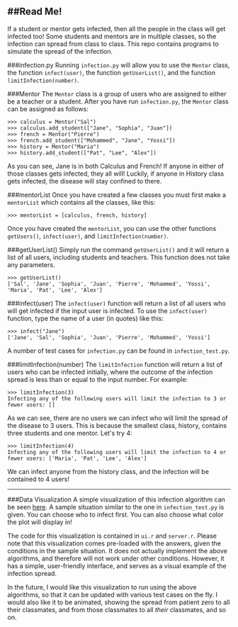 ##Read Me!
--------------------------------
If a student or mentor gets infected, then all the people in the class will get infected too! Some students and mentors are in multiple classes, so the infection can spread from class to class. This repo contains programs to simulate the spread of the infection.

###infection.py
Running `infection.py` will allow you to use the `Mentor` class, the function `infect(user)`, the function `getUserList()`, and the function `limitInfection(number)`.

###Mentor
The `Mentor` class is a group of users who are assigned to either be a teacher or a student. After you have run `infection.py`, the `Mentor` class can be assigned as follows:

```
>>> calculus = Mentor("Sal")
>>> calculus.add_student(["Jane", "Sophia", "Juan"])
>>> french = Mentor("Pierre")
>>> french.add_student(["Mohammed", "Jane", "Yossi"])
>>> history = Mentor("Maria")
>>> history.add_student(["Pat", "Lee", "Alex"])
```    
As you can see, Jane is in both Calculus and French! If anyone in either of those classes gets infected, they all will! Luckily, if anyone in History class gets infected, the disease will stay confined to there.

###mentorList
Once you have created a few classes you must first make a `mentorList` which contains all the classes, like this:

```
>>> mentorList = [calculus, french, history]
```
Once you have created the `mentorList`, you can use the other functions `getUsers()`, `infect(user)`, and `limitInfection(number)`.

###getUserList()
Simply run the command `getUserList()` and it will return a list of all users, including students and teachers. This function does not take any parameters.
```
>>> getUserList()
['Sal', 'Jane', 'Sophia', 'Juan', 'Pierre', 'Mohammed', 'Yossi', 'Maria', 'Pat', 'Lee', 'Alex']
```

###infect(user)
The `infect(user)` function will return a list of all users who will get infected if the input user is infected. To use the `infect(user)` function, type the name of a user (in quotes) like this:

```
>>> infect("Jane")
['Jane', 'Sal', 'Sophia', 'Juan', 'Pierre', 'Mohammed', 'Yossi']
```

A number of test cases for `infection.py` can be found in `infection_test.py`.

###limitInfection(number)
The `limitInfection` function will return a list of users who can be infected initially, where the outcome of the infection spread is less than or equal to the input number. For example:
```
>>> limitInfection(3)
Infecting any of the following users will limit the infection to 3 or fewer users: []
```
As we can see, there are no users we can infect who will limit the spread of the disease to 3 users. This is because the smallest class, history, contains three students and one mentor. Let's try 4:
```
>>> limitInfection(4)
Infecting any of the following users will limit the infection to 4 or fewer users: ['Maria', 'Pat', 'Lee', 'Alex']
```
We can infect anyone from the history class, and the infection will be contained to 4 users!


-----------------------------
###Data Visualization
A simple visualization of this infection algorithm can be seen [here](https://wugology.shinyapps.io/Infection/). A sample situation similar to the one in `infection_test.py` is given. You can choose who to infect first. You can also choose what color the plot will display in!

The code for this visualization is contained in `ui.r` and `server.r`. Please note that this visualization comes pre-loaded with the answers, given the conditions in the sample situation. It does not actually implement the above algorithms, and therefore will not work under other conditions. However, it has a simple, user-friendly interface, and serves as a visual example of the infection spread.

In the future, I would like this visualization to run using the above algorithms, so that it can be updated with various test cases on the fly. I would also like it to be animated, showing the spread from patient zero to all their classmates, and from those classmates to all *their* classmates, and so on.